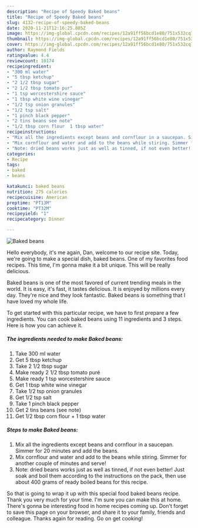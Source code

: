 ```yaml
---
description: "Recipe of Speedy Baked beans"
title: "Recipe of Speedy Baked beans"
slug: 4132-recipe-of-speedy-baked-beans
date: 2020-11-21T12:16:25.805Z
image: https://img-global.cpcdn.com/recipes/12a91ff56bcd1e80/751x532cq70/baked-beans-recipe-main-photo.jpg
thumbnail: https://img-global.cpcdn.com/recipes/12a91ff56bcd1e80/751x532cq70/baked-beans-recipe-main-photo.jpg
cover: https://img-global.cpcdn.com/recipes/12a91ff56bcd1e80/751x532cq70/baked-beans-recipe-main-photo.jpg
author: Raymond Fields
ratingvalue: 4.4
reviewcount: 10174
recipeingredient:
- "300 ml water"
- "5 tbsp ketchup"
- "2 1/2 tbsp sugar"
- "2 1/2 tbsp tomato pur"
- "1 tsp worcestershire sauce"
- "1 tbsp white wine vinegar"
- "1/2 tsp onion granules"
- "1/2 tsp salt"
- "1 pinch black pepper"
- "2 tins beans see note"
- "1/2 tbsp corn flour  1 tbsp water"
recipeinstructions:
- "Mix all the ingredients except beans and cornflour in a saucepan. Simmer for 20 minutes and add the beans."
- "Mix cornflour and water and add to the beans while stiring. Simmer for another couple of minutes and serve!"
- "Note: dried beans works just as well as tinned, if not even better! Just soak and boil them according to the instructions on the pack, then use about 400 grams of ready boiled beans for this recipe."
categories:
- Recipe
tags:
- baked
- beans

katakunci: baked beans 
nutrition: 275 calories
recipecuisine: American
preptime: "PT13M"
cooktime: "PT32M"
recipeyield: "1"
recipecategory: Dinner

---
```



![Baked beans](https://img-global.cpcdn.com/recipes/12a91ff56bcd1e80/751x532cq70/baked-beans-recipe-main-photo.jpg)

Hello everybody, it's me again, Dan, welcome to our recipe site. Today, we're going to make a special dish, baked beans. One of my favorites food recipes. This time, I'm gonna make it a bit unique. This will be really delicious.

Baked beans is one of the most favored of current trending meals in the world. It is easy, it's fast, it tastes delicious. It is enjoyed by millions every day. They're nice and they look fantastic. Baked beans is something that I have loved my whole life.




To get started with this particular recipe, we have to first prepare a few ingredients. You can cook baked beans using 11 ingredients and 3 steps. Here is how you can achieve it.

<!--inarticleads1-->

##### The ingredients needed to make Baked beans:

1. Take 300 ml water
1. Get 5 tbsp ketchup
1. Take 2 1/2 tbsp sugar
1. Make ready 2 1/2 tbsp tomato puré
1. Make ready 1 tsp worcestershire sauce
1. Get 1 tbsp white wine vinegar
1. Take 1/2 tsp onion granules
1. Get 1/2 tsp salt
1. Take 1 pinch black pepper
1. Get 2 tins beans (see note)
1. Get 1/2 tbsp corn flour + 1 tbsp water




<!--inarticleads2-->

##### Steps to make Baked beans:

1. Mix all the ingredients except beans and cornflour in a saucepan. Simmer for 20 minutes and add the beans.
1. Mix cornflour and water and add to the beans while stiring. Simmer for another couple of minutes and serve!
1. Note: dried beans works just as well as tinned, if not even better! Just soak and boil them according to the instructions on the pack, then use about 400 grams of ready boiled beans for this recipe.




So that is going to wrap it up with this special food baked beans recipe. Thank you very much for your time. I'm sure you can make this at home. There's gonna be interesting food in home recipes coming up. Don't forget to save this page on your browser, and share it to your family, friends and colleague. Thanks again for reading. Go on get cooking!
